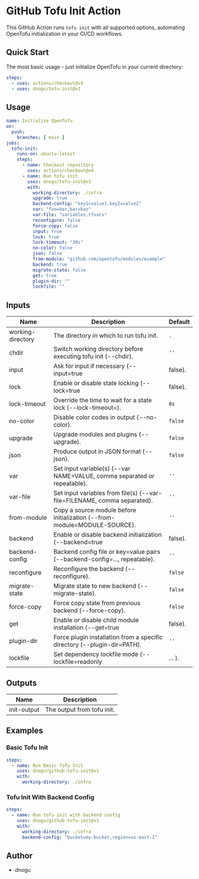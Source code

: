 # GitHub Tofu Init Action

This GitHub Action runs `tofu init` with all supported options, automating OpenTofu initialization in your CI/CD workflows.

## Quick Start

The most basic usage - just initialize OpenTofu in your current directory:

```yaml
steps:
  - uses: actions/checkout@v4
  - uses: dnogu/tofu-init@v1
```

## Usage

```yaml
name: Initialize OpenTofu
on:
  push:
    branches: [ main ]
jobs:
  tofu-init:
    runs-on: ubuntu-latest
    steps:
      - name: Checkout repository
        uses: actions/checkout@v4
      - name: Run tofu init
        uses: dnogu/tofu-init@v1
        with:
          working-directory: ./infra
          upgrade: true
          backend-config: "key1=value1,key2=value2"
          var: "foo=bar,bar=baz"
          var-file: "variables.tfvars"
          reconfigure: false
          force-copy: false
          input: true
          lock: true
          lock-timeout: "30s"
          no-color: false
          json: false
          from-module: "github.com/opentofu/modules/example"
          backend: true
          migrate-state: false
          get: true
          plugin-dir: ""
          lockfile: ""

```

## Inputs

| Name              | Description                                                                 | Default      |
|-------------------|-----------------------------------------------------------------------------|-------------|
| working-directory | The directory in which to run tofu init.                                    | `.`         |
| chdir             | Switch working directory before executing tofu init (--chdir).               | `''`        |
| input             | Ask for input if necessary (--input=true|false).                            | `true`      |
| lock              | Enable or disable state locking (--lock=true|false).                        | `true`      |
| lock-timeout      | Override the time to wait for a state lock (--lock-timeout=<duration>).      | `0s`        |
| no-color          | Disable color codes in output (--no-color).                                 | `false`     |
| upgrade           | Upgrade modules and plugins (--upgrade).                                    | `false`     |
| json              | Produce output in JSON format (--json).                                     | `false`     |
| var               | Set input variable(s) (--var NAME=VALUE, comma separated or repeatable).     | `''`        |
| var-file          | Set input variables from file(s) (--var-file=FILENAME, comma separated).     | `''`        |
| from-module       | Copy a source module before initialization (--from-module=MODULE-SOURCE).    | `''`        |
| backend           | Enable or disable backend initialization (--backend=true|false).             | `true`      |
| backend-config    | Backend config file or key=value pairs (--backend-config=..., repeatable).   | `''`        |
| reconfigure       | Reconfigure the backend (--reconfigure).                                    | `false`     |
| migrate-state     | Migrate state to new backend (--migrate-state).                             | `false`     |
| force-copy        | Force copy state from previous backend (--force-copy).                      | `false`     |
| get               | Enable or disable child module installation (--get=true|false).             | `true`      |
| plugin-dir        | Force plugin installation from a specific directory (--plugin-dir=PATH).     | `''`        |
| lockfile          | Set dependency lockfile mode (--lockfile=readonly|... ).                    | `''`        |

## Outputs

| Name         | Description                      |
|--------------|----------------------------------|
| init-output  | The output from tofu init.       |


## Examples

### Basic Tofu Init
```yaml
steps:
  - name: Run Basic Tofu Init
    uses: dnogu/github-tofu-init@v1
    with:
      working-directory: ./infra
```

### Tofu Init With Backend Config
```yaml
steps:
  - name: Run tofu init with backend config
    uses: dnogu/github-tofu-init@v1
    with:
      working-directory: ./infra
      backend-config: "bucket=my-bucket,region=us-east-1"
```

## Author

- dnogu
